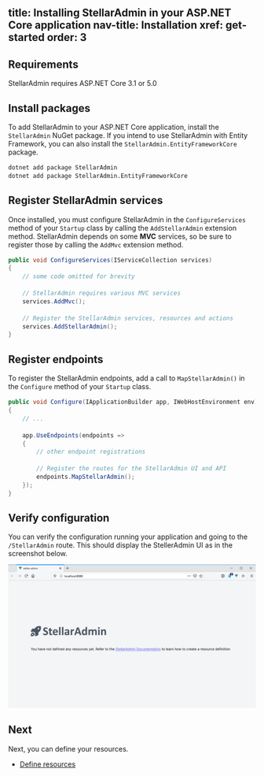 title: Installing StellarAdmin in your ASP.NET Core application
nav-title: Installation
xref: get-started
order: 3
---

## Requirements

StellarAdmin requires ASP.NET Core 3.1 or 5.0

## Install packages

To add StellarAdmin to your ASP.NET Core application, install the `StellarAdmin` NuGet package. If you intend to use StellarAdmin with Entity Framework, you can also install the `StellarAdmin.EntityFrameworkCore` package.

```bash
dotnet add package StellarAdmin
dotnet add package StellarAdmin.EntityFrameworkCore
```

## Register StellarAdmin services

Once installed, you must configure StellarAdmin in the `ConfigureServices` method of your `Startup` class by calling the `AddStellarAdmin` extension method. StellarAdmin depends on some **MVC** services, so be sure to register those by calling the `AddMvc` extension method.

```cs
public void ConfigureServices(IServiceCollection services)
{
    // some code omitted for brevity

    // StellarAdmin requires various MVC services
    services.AddMvc();

    // Register the StellarAdmin services, resources and actions
    services.AddStellarAdmin();
}
```

## Register endpoints

To register the StellarAdmin endpoints, add a call to `MapStellarAdmin()` in the `Configure` method of your `Startup` class.

```cs
public void Configure(IApplicationBuilder app, IWebHostEnvironment env)
{
    // ...

    app.UseEndpoints(endpoints =>
    {
        // other endpoint registrations

        // Register the routes for the StellarAdmin UI and API
        endpoints.MapStellarAdmin();
    });
}
```

## Verify configuration

You can verify the configuration running your application and going to the `/StellarAdmin` route. This should display the StellerAdmin UI as in the screenshot below.

![](no-resources.png)

## Next

Next, you can define your resources.

* [Define resources](resources)